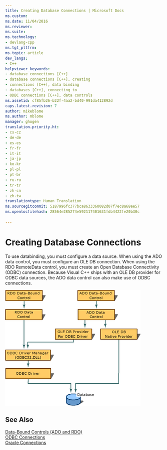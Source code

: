 ```yaml
---
title: Creating Database Connections | Microsoft Docs
ms.custom: 
ms.date: 11/04/2016
ms.reviewer: 
ms.suite: 
ms.technology:
- devlang-cpp
ms.tgt_pltfrm: 
ms.topic: article
dev_langs:
- C++
helpviewer_keywords:
- database connections [C++]
- database connections [C++], creating
- connections [C++], data binding
- databases [C++], connecting to
- ODBC connections [C++], data controls
ms.assetid: cf85fb26-b22f-4aa2-bd40-991da412892d
caps.latest.revision: 7
author: mikeblome
ms.author: mblome
manager: ghogen
translation.priority.ht:
- cs-cz
- de-de
- es-es
- fr-fr
- it-it
- ja-jp
- ko-kr
- pl-pl
- pt-br
- ru-ru
- tr-tr
- zh-cn
- zh-tw
translationtype: Human Translation
ms.sourcegitcommit: 5187996fc377bca8633360082d07f7ec8a68ee57
ms.openlocfilehash: 28564e285274e592117401631fdb4422fe20b30c

---
```

# Creating Database Connections
To use databinding, you must configure a data source. When using the ADO data control, you must configure an OLE DB connection. When using the RDO RemoteData control, you must create an Open Database Connectivity (ODBC) connection. Because Visual C++ ships with an OLE DB provider for ODBC data sources, the ADO data control can also make use of ODBC connections.  
  
 ![ODBC connections](../../data/ado-rdo/media/vc55q61.gif "vc55q61")  
  
## See Also  
 [Data-Bound Controls (ADO and RDO)](../../data/ado-rdo/data-bound-controls-ado-and-rdo.md)   
 [ODBC Connections](../../data/ado-rdo/odbc-connections.md)   
 [Oracle Connections](../../data/ado-rdo/oracle-connections.md)


<!--HONumber=Jan17_HO1-->


